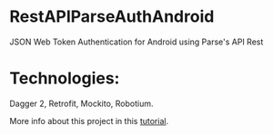 # RestAPIParseAuthAndroid
JSON Web Token Authentication for Android using Parse's API Rest

# Technologies: 
Dagger 2, Retrofit, Mockito, Robotium.

More info about this project in this [tutorial](http://victoralbertos.com/authentication-for-android-and-ios-tutorial-2-creating-android-project/).